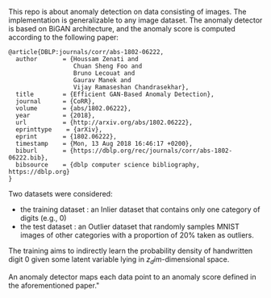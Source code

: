 This repo is about anomaly detection on data consisting of images. The implementation is generalizable to any image dataset. The anomaly detector is based on BiGAN architecture, and the anomaly score is computed according to the following paper:
```
@article{DBLP:journals/corr/abs-1802-06222,
  author       = {Houssam Zenati and
                  Chuan Sheng Foo and
                  Bruno Lecouat and
                  Gaurav Manek and
                  Vijay Ramaseshan Chandrasekhar},
  title        = {Efficient GAN-Based Anomaly Detection},
  journal      = {CoRR},
  volume       = {abs/1802.06222},
  year         = {2018},
  url          = {http://arxiv.org/abs/1802.06222},
  eprinttype    = {arXiv},
  eprint       = {1802.06222},
  timestamp    = {Mon, 13 Aug 2018 16:46:17 +0200},
  biburl       = {https://dblp.org/rec/journals/corr/abs-1802-06222.bib},
  bibsource    = {dblp computer science bibliography, https://dblp.org}
}
```

Two datasets were considered:

- the training dataset : an Inlier dataset that contains only one category of digits (e.g., 0)
- the test dataset : an Outlier dataset that randomly samples MNIST images of other categories with a proportion of 20% taken as outliers.

The training aims to indirectly learn the probability density of handwritten digit 0 given some latent variable lying in $z_dim$-dimensional space.

An anomaly detector maps each data point to an anomaly score defined in the aforementioned paper."

